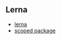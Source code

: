 ## Lerna

* [lerna](https://github.com/lerna/lerna)
* [scoped package](https://docs.npmjs.com/cli/v7/using-npm/scope)